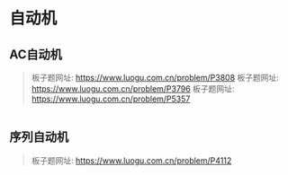 # 自动机

## AC自动机

> 板子题网址: https://www.luogu.com.cn/problem/P3808
> 板子题网址: https://www.luogu.com.cn/problem/P3796
> 板子题网址: https://www.luogu.com.cn/problem/P5357

```cpp

```

## 序列自动机

> 板子题网址: https://www.luogu.com.cn/problem/P4112

```cpp

```

